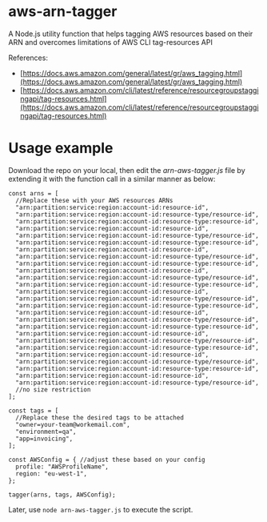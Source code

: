 # aws-arn-tagger

A Node.js utility function that helps tagging AWS resources based on their ARN and overcomes limitations of AWS CLI tag-resources API

References:
- [https://docs.aws.amazon.com/general/latest/gr/aws_tagging.html](https://docs.aws.amazon.com/general/latest/gr/aws_tagging.html)
- [https://docs.aws.amazon.com/cli/latest/reference/resourcegroupstaggingapi/tag-resources.html](https://docs.aws.amazon.com/cli/latest/reference/resourcegroupstaggingapi/tag-resources.html)

# Usage example

Download the repo on your local, then edit the *arn-aws-tagger.js* file by extending it with the function call in a similar manner as below:

```
const arns = [
  //Replace these with your AWS resources ARNs
  "arn:partition:service:region:account-id:resource-id",
  "arn:partition:service:region:account-id:resource-type/resource-id",
  "arn:partition:service:region:account-id:resource-type:resource-id",
  "arn:partition:service:region:account-id:resource-id",
  "arn:partition:service:region:account-id:resource-type/resource-id",
  "arn:partition:service:region:account-id:resource-type:resource-id",
  "arn:partition:service:region:account-id:resource-id",
  "arn:partition:service:region:account-id:resource-type/resource-id",
  "arn:partition:service:region:account-id:resource-type:resource-id",
  "arn:partition:service:region:account-id:resource-id",
  "arn:partition:service:region:account-id:resource-type/resource-id",
  "arn:partition:service:region:account-id:resource-type:resource-id",
  "arn:partition:service:region:account-id:resource-id",
  "arn:partition:service:region:account-id:resource-type/resource-id",
  "arn:partition:service:region:account-id:resource-type:resource-id",
  "arn:partition:service:region:account-id:resource-id",
  "arn:partition:service:region:account-id:resource-type/resource-id",
  "arn:partition:service:region:account-id:resource-type:resource-id",
  "arn:partition:service:region:account-id:resource-id",
  "arn:partition:service:region:account-id:resource-type/resource-id",
  "arn:partition:service:region:account-id:resource-type:resource-id",
  "arn:partition:service:region:account-id:resource-id",
  "arn:partition:service:region:account-id:resource-type/resource-id",
  "arn:partition:service:region:account-id:resource-type:resource-id",
  "arn:partition:service:region:account-id:resource-id",
  "arn:partition:service:region:account-id:resource-type/resource-id",
  //no size restriction
];

const tags = [
  //Replace these the desired tags to be attached
  "owner=your-team@workemail.com",
  "environment=qa",
  "app=invoicing",
];

const AWSConfig = { //adjust these based on your config
  profile: "AWSProfileName",
  region: "eu-west-1",
};

tagger(arns, tags, AWSConfig);
```

Later, use `node arn-aws-tagger.js` to execute the script.
